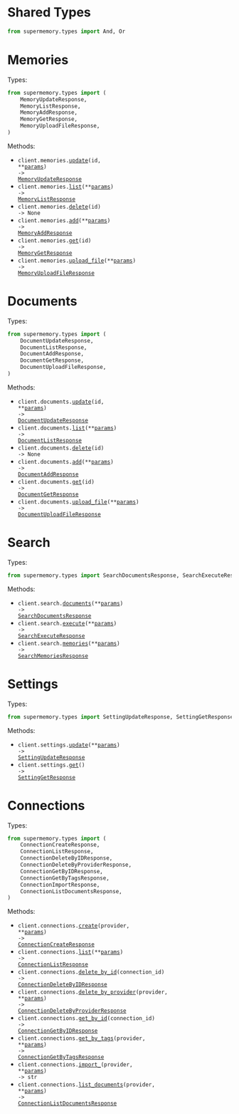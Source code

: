 # Shared Types

```python
from supermemory.types import And, Or
```

# Memories

Types:

```python
from supermemory.types import (
    MemoryUpdateResponse,
    MemoryListResponse,
    MemoryAddResponse,
    MemoryGetResponse,
    MemoryUploadFileResponse,
)
```

Methods:

- <code title="patch /v3/documents/{id}">client.memories.<a href="./src/supermemory/resources/memories.py">update</a>(id, \*\*<a href="src/supermemory/types/memory_update_params.py">params</a>) -> <a href="./src/supermemory/types/memory_update_response.py">MemoryUpdateResponse</a></code>
- <code title="post /v3/documents/list">client.memories.<a href="./src/supermemory/resources/memories.py">list</a>(\*\*<a href="src/supermemory/types/memory_list_params.py">params</a>) -> <a href="./src/supermemory/types/memory_list_response.py">MemoryListResponse</a></code>
- <code title="delete /v3/documents/{id}">client.memories.<a href="./src/supermemory/resources/memories.py">delete</a>(id) -> None</code>
- <code title="post /v3/documents">client.memories.<a href="./src/supermemory/resources/memories.py">add</a>(\*\*<a href="src/supermemory/types/memory_add_params.py">params</a>) -> <a href="./src/supermemory/types/memory_add_response.py">MemoryAddResponse</a></code>
- <code title="get /v3/documents/{id}">client.memories.<a href="./src/supermemory/resources/memories.py">get</a>(id) -> <a href="./src/supermemory/types/memory_get_response.py">MemoryGetResponse</a></code>
- <code title="post /v3/documents/file">client.memories.<a href="./src/supermemory/resources/memories.py">upload_file</a>(\*\*<a href="src/supermemory/types/memory_upload_file_params.py">params</a>) -> <a href="./src/supermemory/types/memory_upload_file_response.py">MemoryUploadFileResponse</a></code>

# Documents

Types:

```python
from supermemory.types import (
    DocumentUpdateResponse,
    DocumentListResponse,
    DocumentAddResponse,
    DocumentGetResponse,
    DocumentUploadFileResponse,
)
```

Methods:

- <code title="patch /v3/documents/{id}">client.documents.<a href="./src/supermemory/resources/documents.py">update</a>(id, \*\*<a href="src/supermemory/types/document_update_params.py">params</a>) -> <a href="./src/supermemory/types/document_update_response.py">DocumentUpdateResponse</a></code>
- <code title="post /v3/documents/list">client.documents.<a href="./src/supermemory/resources/documents.py">list</a>(\*\*<a href="src/supermemory/types/document_list_params.py">params</a>) -> <a href="./src/supermemory/types/document_list_response.py">DocumentListResponse</a></code>
- <code title="delete /v3/documents/{id}">client.documents.<a href="./src/supermemory/resources/documents.py">delete</a>(id) -> None</code>
- <code title="post /v3/documents">client.documents.<a href="./src/supermemory/resources/documents.py">add</a>(\*\*<a href="src/supermemory/types/document_add_params.py">params</a>) -> <a href="./src/supermemory/types/document_add_response.py">DocumentAddResponse</a></code>
- <code title="get /v3/documents/{id}">client.documents.<a href="./src/supermemory/resources/documents.py">get</a>(id) -> <a href="./src/supermemory/types/document_get_response.py">DocumentGetResponse</a></code>
- <code title="post /v3/documents/file">client.documents.<a href="./src/supermemory/resources/documents.py">upload_file</a>(\*\*<a href="src/supermemory/types/document_upload_file_params.py">params</a>) -> <a href="./src/supermemory/types/document_upload_file_response.py">DocumentUploadFileResponse</a></code>

# Search

Types:

```python
from supermemory.types import SearchDocumentsResponse, SearchExecuteResponse, SearchMemoriesResponse
```

Methods:

- <code title="post /v3/search">client.search.<a href="./src/supermemory/resources/search.py">documents</a>(\*\*<a href="src/supermemory/types/search_documents_params.py">params</a>) -> <a href="./src/supermemory/types/search_documents_response.py">SearchDocumentsResponse</a></code>
- <code title="post /v3/search">client.search.<a href="./src/supermemory/resources/search.py">execute</a>(\*\*<a href="src/supermemory/types/search_execute_params.py">params</a>) -> <a href="./src/supermemory/types/search_execute_response.py">SearchExecuteResponse</a></code>
- <code title="post /v4/search">client.search.<a href="./src/supermemory/resources/search.py">memories</a>(\*\*<a href="src/supermemory/types/search_memories_params.py">params</a>) -> <a href="./src/supermemory/types/search_memories_response.py">SearchMemoriesResponse</a></code>

# Settings

Types:

```python
from supermemory.types import SettingUpdateResponse, SettingGetResponse
```

Methods:

- <code title="patch /v3/settings">client.settings.<a href="./src/supermemory/resources/settings.py">update</a>(\*\*<a href="src/supermemory/types/setting_update_params.py">params</a>) -> <a href="./src/supermemory/types/setting_update_response.py">SettingUpdateResponse</a></code>
- <code title="get /v3/settings">client.settings.<a href="./src/supermemory/resources/settings.py">get</a>() -> <a href="./src/supermemory/types/setting_get_response.py">SettingGetResponse</a></code>

# Connections

Types:

```python
from supermemory.types import (
    ConnectionCreateResponse,
    ConnectionListResponse,
    ConnectionDeleteByIDResponse,
    ConnectionDeleteByProviderResponse,
    ConnectionGetByIDResponse,
    ConnectionGetByTagsResponse,
    ConnectionImportResponse,
    ConnectionListDocumentsResponse,
)
```

Methods:

- <code title="post /v3/connections/{provider}">client.connections.<a href="./src/supermemory/resources/connections.py">create</a>(provider, \*\*<a href="src/supermemory/types/connection_create_params.py">params</a>) -> <a href="./src/supermemory/types/connection_create_response.py">ConnectionCreateResponse</a></code>
- <code title="post /v3/connections/list">client.connections.<a href="./src/supermemory/resources/connections.py">list</a>(\*\*<a href="src/supermemory/types/connection_list_params.py">params</a>) -> <a href="./src/supermemory/types/connection_list_response.py">ConnectionListResponse</a></code>
- <code title="delete /v3/connections/{connectionId}">client.connections.<a href="./src/supermemory/resources/connections.py">delete_by_id</a>(connection_id) -> <a href="./src/supermemory/types/connection_delete_by_id_response.py">ConnectionDeleteByIDResponse</a></code>
- <code title="delete /v3/connections/{provider}">client.connections.<a href="./src/supermemory/resources/connections.py">delete_by_provider</a>(provider, \*\*<a href="src/supermemory/types/connection_delete_by_provider_params.py">params</a>) -> <a href="./src/supermemory/types/connection_delete_by_provider_response.py">ConnectionDeleteByProviderResponse</a></code>
- <code title="get /v3/connections/{connectionId}">client.connections.<a href="./src/supermemory/resources/connections.py">get_by_id</a>(connection_id) -> <a href="./src/supermemory/types/connection_get_by_id_response.py">ConnectionGetByIDResponse</a></code>
- <code title="post /v3/connections/{provider}/connection">client.connections.<a href="./src/supermemory/resources/connections.py">get_by_tags</a>(provider, \*\*<a href="src/supermemory/types/connection_get_by_tags_params.py">params</a>) -> <a href="./src/supermemory/types/connection_get_by_tags_response.py">ConnectionGetByTagsResponse</a></code>
- <code title="post /v3/connections/{provider}/import">client.connections.<a href="./src/supermemory/resources/connections.py">import\_</a>(provider, \*\*<a href="src/supermemory/types/connection_import_params.py">params</a>) -> str</code>
- <code title="post /v3/connections/{provider}/documents">client.connections.<a href="./src/supermemory/resources/connections.py">list_documents</a>(provider, \*\*<a href="src/supermemory/types/connection_list_documents_params.py">params</a>) -> <a href="./src/supermemory/types/connection_list_documents_response.py">ConnectionListDocumentsResponse</a></code>

